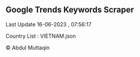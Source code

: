 

## Google Trends Keywords Scraper 
 
Last Update 16-06-2023 , 07:56:17

Country List :
VIETNAM.json



© Abdul Muttaqin 
